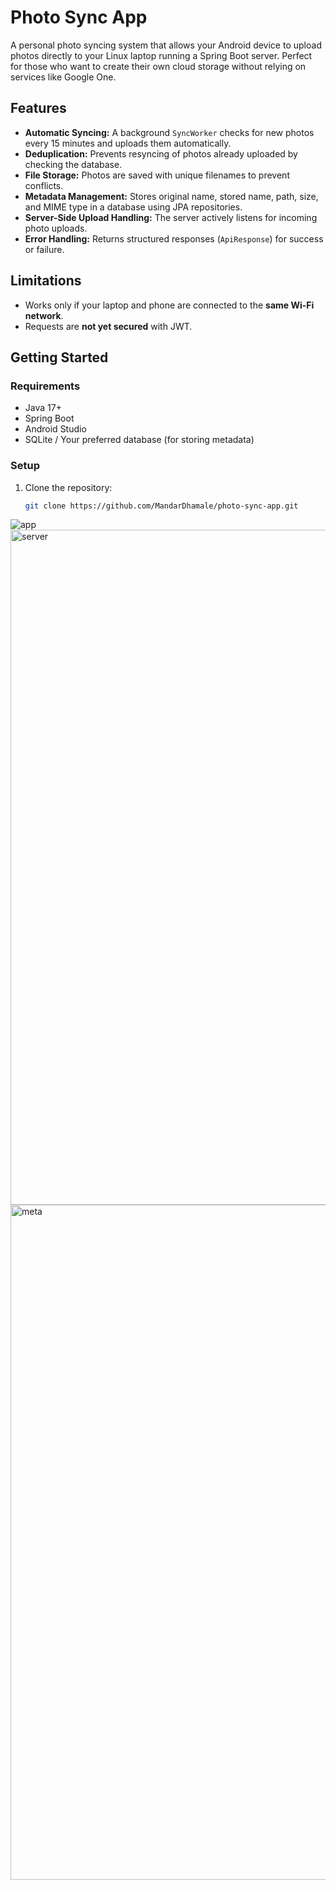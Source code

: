 # Photo Sync App

A personal photo syncing system that allows your Android device to upload photos directly to your Linux laptop running a Spring Boot server. Perfect for those who want to create their own cloud storage without relying on services like Google One.

## Features

- **Automatic Syncing:** A background `SyncWorker` checks for new photos every 15 minutes and uploads them automatically.
- **Deduplication:** Prevents resyncing of photos already uploaded by checking the database.
- **File Storage:** Photos are saved with unique filenames to prevent conflicts.
- **Metadata Management:** Stores original name, stored name, path, size, and MIME type in a database using JPA repositories.
- **Server-Side Upload Handling:** The server actively listens for incoming photo uploads.
- **Error Handling:** Returns structured responses (`ApiResponse`) for success or failure.

## Limitations

- Works only if your laptop and phone are connected to the **same Wi-Fi network**.
- Requests are **not yet secured** with JWT.

## Getting Started

### Requirements

- Java 17+
- Spring Boot
- Android Studio
- SQLite / Your preferred database (for storing metadata)

### Setup

1. Clone the repository:
   ```bash
   git clone https://github.com/MandarDhamale/photo-sync-app.git

![app](https://github.com/user-attachments/assets/a1a15681-c74a-4631-a745-7f5d651bde5b)
<img width="1920" height="1080" alt="server" src="https://github.com/user-attachments/assets/f0cdd2b7-b89a-406c-bcc4-d4f9aaa87baf" />
<img width="1920" height="1080" alt="meta" src="https://github.com/user-attachments/assets/df07a1af-4336-462b-945e-9578fcd0c590" />



   


   
